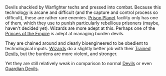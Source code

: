 Devils shackled by Warfighter techs and pressed into combat. Because this technology is arcane and difficult (and the capture and control process so difficult), these are rather rare enemies. [Prison Planet](/p/fde64cac01824d63a685fa2cd4695b38) facility only has one of them, which they use to punish particularly rebellious prisoners (maybe, haven't decided yet). Wizards are more adept at this. Perhaps one of the [Princes of the Empire](/p/0b4fce6215444ac7ace59680400ea00d) is adept at managing burden devils.

They are chained around and clearly bioengineered to be obedient to technological inputs. [Wizards](/p/e3ff55f45f0143ebac643c1cc37813a3) do a slightly better job with their [Trained Devils](/p/f46513ec051945a2b5cc36154bef3656), but the burdens are more violent, and stronger.

Yet they are still relatively weak in comparison to normal [Devils](/p/a22030bec1ff40e587d2146fb95be185) or even [Guardian Devils](/p/4f79eabdd870462cbc159e5477f56726).
